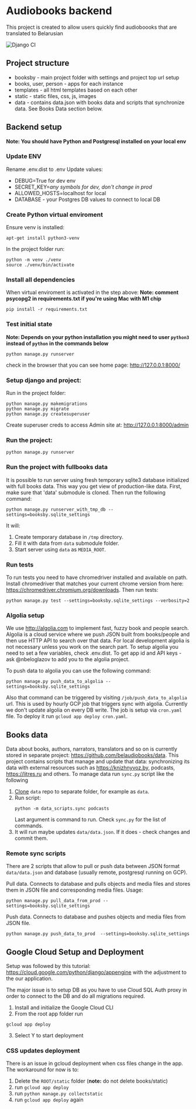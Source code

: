 # Audiobooks backend

This project is created to allow users quickly find audioboooks that are translated to Belarusian

![Django CI](https://github.com/belaudiobooks/website/actions/workflows/django.yml/badge.svg)

## Project structure
* booksby - main project folder with settings and project top url setup
* books, user, person - apps for each instance 
* templates - all html templates based on each other
* static - static files, css, js, images
* data - contains data.json with books data and scripts that synchronize data. See Books Data section below.

## Backend setup

**Note: You should have Python and Postgresql installed on your local env**

### Update ENV

Rename .env.dist to .env
Update values:
* DEBUG=True for dev env
* SECRET_KEY=_any symbols for dev, don't change in prod_
* ALLOWED_HOSTS=localhost for local
* DATABASE - your Postgres DB values to connect to local DB

### Create Python virtual enviroment

Ensure venv is installed:
```
apt-get install python3-venv
```

In the project folder run:
```
python -m venv ./venv
source ./venv/bin/activate
```

### Install all dependencies

When virtual enviroment is activated in the step above:
**Note: comment psycopg2 in requirements.txt if you're using Mac with M1 chip**
```
pip install -r requirements.txt
```

### Test initial state
**Note: Depends on your python installation you might need to user `python3` instead of `python` in the commands below**
```
python manage.py runserver
```
check in the browser that you can see home page: http://127.0.0.1:8000/

### Setup django and project:

Run in the project folder:
```
python manage.py makemigrations
python manage.py migrate
python manage.py createsuperuser
```
Create superuser creds to access Admin site at: http://127.0.0.1:8000/admin

### Run the project:
```
python manage.py runserver
```

### Run the project with fullbooks data
It is possible to run server using fresh temporary sqlite3 database initialized with full books data. This way you get view of production-like data. First, make sure that 'data' submodule is cloned. Then run the following command:

```shell
python manage.py runserver_with_tmp_db --settings=booksby.sqlite_settings
```

It will:
1. Create temporary database in `/tmp` directory.
2. Fill it with data from `data` submodule folder.
3. Start server using `data` as `MEDIA_ROOT`.

### Run tests

To run tests you need to have chromedriver installed and available on path. Install chromedriver that matches your current chrome version from here: https://chromedriver.chromium.org/downloads. Then run tests:

```shell
python manage.py test --settings=booksby.sqlite_settings --verbosity=2
```

### Algolia setup

We use http://algolia.com to implement fast, fuzzy book and people search. Algolia is a cloud service where we push JSON built from books/people and then use HTTP API to search over that data. For local development algolia is not necessary unless you work on the search part. To setup algolia you need to set a few variables, check .env.dist. To get app id and API keys - ask @nbeloglazov to add you to the algolia project. 

To push data to algolia you can use the following command:

```shell
python manage.py push_data_to_algolia --settings=booksby.sqlite_settings
```

Also that command can be triggered by visiting `/job/push_data_to_algolia` url. This is used by hourly GCP job that triggers sync with algolia. Currently we don't update algolia on every DB write. The job is setup via `cron.yaml` file. To deploy it run `gcloud app deploy cron.yaml`.

## Books data

Data about books, authors, narrators, translators and so on is currently stored in separate project: https://github.com/belaudiobooks/data. This project contains scripts that manage and update that data: synchronizing its data with external resources such as https://knizhnyvoz.by, podcasts, https://litres.ru and others. To manage data run `sync.py` script like the following

1. [Clone](https://github.blog/2016-02-01-working-with-submodules/) `data` repo to separate folder, 
    for example as `data`.
2. Run script:
    ```shell
    python -m data_scripts.sync podcasts
    ```
    Last argument is command to run. Check `sync.py` for the list of commands.
3. It will run maybe updates `data/data.json`. If it does - check changes and commit them.

### Remote sync scripts

There are 2 scripts that allow to pull or push data between JSON format `data/data.json` and database (usually remote, postgresql running on GCP). 

Pull data. Connects to database and pulls objects and media files and stores them in JSON file and corresponding media files. Usage:

```shell
python manage.py pull_data_from_prod --settings=booksby.sqlite_settings
```

Push data. Connects to database and pushes objects and media files from JSON file.

```shell
python manage.py push_data_to_prod  --settings=booksby.sqlite_settings 
```

## Google Cloud Setup and Deployment
Setup was followed by this tutorial: https://cloud.google.com/python/django/appengine with the adjustment to the our application.

The major issue is to setup DB as you have to use Cloud SQL Auth proxy in order to connect to the DB and do all migrations required.

1. Install and initialize the Google Cloud CLI
2. From the root app folder run

```
gcloud app deploy
```

3. Select Y to start deployment

### CSS updates deployment
There is an issue in gcloud deployment when css files change in the app. The workaround for now is to: 
1. Delete the `ROOT/static` folder (**note:** do not delete books/static)
2. run `gcloud app deploy`
3. run `python manage.py collectstatic`
4. run `gcloud app deploy` again